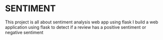 # SENTIMENT
This project is all about sentiment analysis web app using flask 
I build a web application using flask to detect if a review has a positive sentiment or negative sentiment
